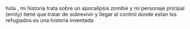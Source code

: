 hola , mi historia trata sobre un apocalipsis zombie y mi personaje pricipal (emily) tiene que tratar de sobrevivir y llegar al control donde estan los refugiados.es una historia inventada
